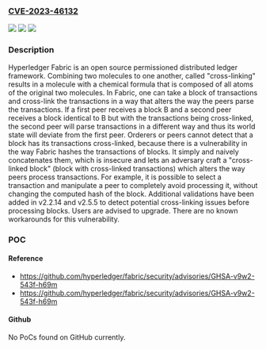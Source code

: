 ### [CVE-2023-46132](https://cve.mitre.org/cgi-bin/cvename.cgi?name=CVE-2023-46132)
![](https://img.shields.io/static/v1?label=Product&message=fabric&color=blue)
![](https://img.shields.io/static/v1?label=Version&message=%3D%20%3E%3D%201.0.0%2C%20%3C%202.2.14%20&color=brighgreen)
![](https://img.shields.io/static/v1?label=Vulnerability&message=CWE-362%3A%20Concurrent%20Execution%20using%20Shared%20Resource%20with%20Improper%20Synchronization%20('Race%20Condition')&color=brighgreen)

### Description

Hyperledger Fabric is an open source permissioned distributed ledger framework. Combining two molecules to one another, called "cross-linking" results in a molecule with a chemical formula that is composed of all atoms of the original two molecules. In Fabric, one can take a block of transactions and cross-link the transactions in a way that alters the way the peers parse the transactions. If a first peer receives a block B and a second peer receives a block identical to B but with the transactions being cross-linked, the second peer will parse transactions in a different way and thus its world state will deviate from the first peer. Orderers or peers cannot detect that a block has its transactions cross-linked, because there is a vulnerability in the way Fabric hashes the transactions of blocks. It simply and naively concatenates them, which is insecure and lets an adversary craft a "cross-linked block" (block with cross-linked transactions) which alters the way peers process transactions. For example, it is possible to select a transaction and manipulate a peer to completely avoid processing it, without changing the computed hash of the block. Additional validations have been added in v2.2.14 and v2.5.5 to detect potential cross-linking issues before processing blocks. Users are advised to upgrade. There are no known workarounds for this vulnerability.

### POC

#### Reference
- https://github.com/hyperledger/fabric/security/advisories/GHSA-v9w2-543f-h69m
- https://github.com/hyperledger/fabric/security/advisories/GHSA-v9w2-543f-h69m

#### Github
No PoCs found on GitHub currently.

